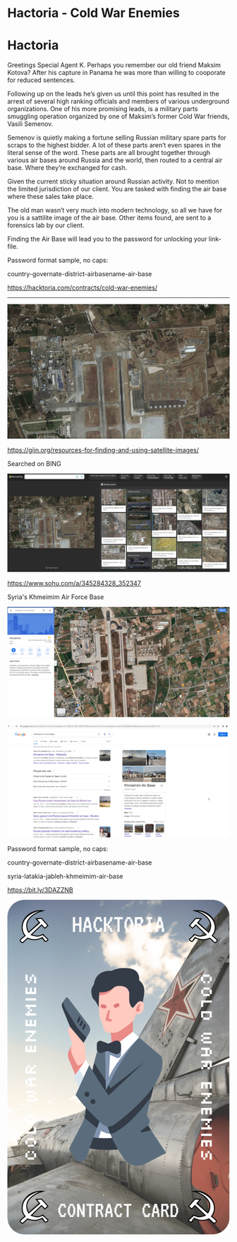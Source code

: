 # Hactoria - Cold War Enemies


# Hactoria

Greetings Special Agent K. Perhaps you remember our old friend Maksim Kotova? After his capture in Panama he was more than willing to cooporate for reduced sentences.

Following up on the leads he’s given us until this point has resulted in the arrest of several high ranking officials and members of various underground organizations. One of his more promising leads, is a military parts smuggling operation organized by one of Maksim’s former Cold War friends, Vasili Semenov.

Semenov is quietly making a fortune selling Russian military spare parts for scraps to the highest bidder. A lot of these parts aren’t even spares in the literal sense of the word. These parts are all brought together through various air bases around Russia and the world, then routed to a central air base. Where they’re exchanged for cash.

Given the current sticky situation around Russian activity. Not to mention the limited jurisdiction of our client. You are tasked with finding the air base where these sales take place.

The old man wasn’t very much into modern technology, so all we have for you is a sattilite image of the air base. Other items found, are sent to a forensics lab by our client.

Finding the Air Base will lead you to the password for unlocking your link-file.

Password format sample, no caps:

country-governate-district-airbasename-air-base

https://hacktoria.com/contracts/cold-war-enemies/

---

![](images/cold-war-enemies-target.jpg)


https://gijn.org/resources-for-finding-and-using-satellite-images/


Searched on BING

![](images/bing_maps.png)

https://www.sohu.com/a/345284328_352347

 Syria's Khmeimim Air Force Base


![](images/google_maps.png)

![](images/google01.png)

Password format sample, no caps:

country-governate-district-airbasename-air-base

syria-latakia-jableh-khmeimim-air-base

https://bit.ly/3DAZZNB






![](images/contract_image.png)